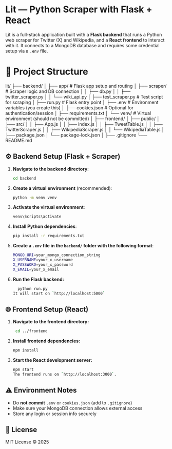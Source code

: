 # Lit — Python Scraper with Flask + React

Lit is a full-stack application built with a **Flask backend** that runs a Python web scraper for Twitter (X) and Wikipedia, and a **React frontend** to interact with it. It connects to a MongoDB database and requires some credential setup via a `.env` file.

# 📁 Project Structure

lit/
├── backend/
│ ├── app/ # Flask app setup and routing
│ ├── scraper/ # Scraper logic and DB connection
│ │ ├── db.py
│ │ ├── twitter_scraper.py
│ │ └── wiki_api.py
│ ├── test_scraper.py # Test script for scraping
│ ├── run.py # Flask entry point
│ ├── .env # Environment variables (you create this)
│ ├── cookies.json # Optional for authentication/session
│ ├── requirements.txt
│ └── venv/ # Virtual environment (should not be committed)
│
├── frontend/
│ ├── public/
│ ├── src/
│ │ ├── App.js
│ │ ├── index.js
│ │ ├── TweetTable.js
│ │ ├── TwitterScraper.js
│ │ ├── WikipediaScraper.js
│ │ └── WikipediaTable.js
│ ├── package.json
│ └── package-lock.json
│
├── .gitignore
└── README.md

## ⚙️ Backend Setup (Flask + Scraper)

1. **Navigate to the backend directory**:
   ```bash
   cd backend
   ```
2. **Create a virtual environment** (recommended):
   ```bash
   python -m venv venv
   ```
3. **Activate the virtual environment**:
   ```bash
   venv\Scripts\activate
   ```
4. **Install Python dependencies**:
   ```bash
   pip install -r requirements.txt
   ```
5. **Create a `.env` file in the `backend/` folder with the following format**:
   ```bash
   MONGO_URI=your_mongo_connection_string
   X_USERNAME=your_x_username
   X_PASSWORD=your_x_password
   X_EMAIL=your_x_email
   ```
6. **Run the Flask backend:**
   ```bash
   	 python run.py
   It will start on `http://localhost:5000`
   ```

## 🌐 Frontend Setup (React)

1.  **Navigate to the frontend directory:**
    ```bash
     cd ../frontend
    ```
2.  **Install frontend dependencies:**
    ```bash
    npm install
    ```
3.  **Start the React development server:**
    ```bash
    npm start
    The frontend runs on `http://localhost:3000`.
    ```

## ⚠️ Environment Notes

- Do **not commit** `.env` or `cookies.json` (add to `.gitignore`)
- Make sure your MongoDB connection allows external access
- Store any login or session info securely

## 🧾 License

MIT License © 2025
